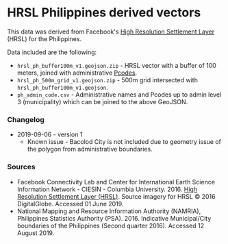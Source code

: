 # HRSL Philippines derived vectors

This data was derived from Facebook's [High Resolution Settlement Layer](https://ai.facebook.com/blog/mapping-the-world-to-help-aid-workers-with-weakly-semi-supervised-learning/) (HRSL) for the Philippines.

Data included are the following:

* `hrsl_ph_buffer100m_v1.geojson.zip` - HRSL vector with a buffer of 100 meters, joined with administrative [Pcodes](https://www.humanitarianresponse.info/en/help/cod-pcodes-use-hrinfo).
* `hrsl_ph_500m_grid_v1.geojson.zip` - 500m grid intersected with `hrsl_ph_buffer100m_v1.geojson`.
* `ph_admin_code.csv` - Administrative names and Pcodes up to admin level 3 (municipality) which can be joined to the above GeoJSON.
 
### Changelog

* 2019-09-06 - version 1
  * Known issue - Bacolod City is not included due to geometry issue of the polygon from administrative boundaries.

### Sources
* Facebook Connectivity Lab and Center for International Earth Science Information Network - CIESIN - Columbia University. 2016. [High Resolution Settlement Layer (HRSL)](https://www.ciesin.columbia.edu/data/hrsl/). Source imagery for HRSL © 2016 DigitalGlobe. Accessed 01 June 2019.
* National Mapping and Resource Information Authority (NAMRIA), Philippines Statistics Authority (PSA). 2016. Indicative Municipal/City boundaries of the Philippines (Second quarter 2016).  Accessed 12 August 2019.
